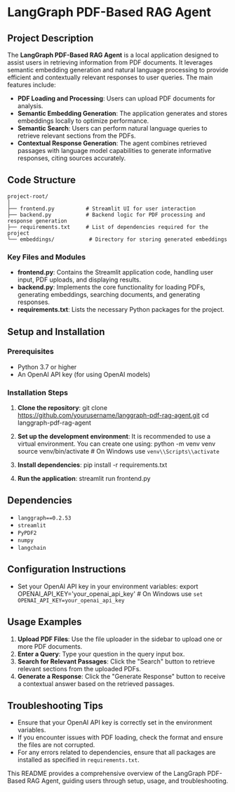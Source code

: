 # LangGraph PDF-Based RAG Agent

## Project Description
The **LangGraph PDF-Based RAG Agent** is a local application designed to assist users in retrieving information from PDF documents. It leverages semantic embedding generation and natural language processing to provide efficient and contextually relevant responses to user queries. The main features include:

- **PDF Loading and Processing**: Users can upload PDF documents for analysis.
- **Semantic Embedding Generation**: The application generates and stores embeddings locally to optimize performance.
- **Semantic Search**: Users can perform natural language queries to retrieve relevant sections from the PDFs.
- **Contextual Response Generation**: The agent combines retrieved passages with language model capabilities to generate informative responses, citing sources accurately.

## Code Structure

```
project-root/
│
├── frontend.py          # Streamlit UI for user interaction
├── backend.py           # Backend logic for PDF processing and response generation
├── requirements.txt     # List of dependencies required for the project
└── embeddings/           # Directory for storing generated embeddings

```

### Key Files and Modules
- **frontend.py**: Contains the Streamlit application code, handling user input, PDF uploads, and displaying results.
- **backend.py**: Implements the core functionality for loading PDFs, generating embeddings, searching documents, and generating responses.
- **requirements.txt**: Lists the necessary Python packages for the project.

## Setup and Installation

### Prerequisites
- Python 3.7 or higher
- An OpenAI API key (for using OpenAI models)

### Installation Steps
1. **Clone the repository**:
   <bash>
   git clone https://github.com/yourusername/langgraph-pdf-rag-agent.git
   cd langgraph-pdf-rag-agent
   </bash>

2. **Set up the development environment**:
   It is recommended to use a virtual environment. You can create one using:
   <bash>
   python -m venv venv
   source venv/bin/activate  # On Windows use `venv\\Scripts\\activate`
   </bash>

3. **Install dependencies**:
   <bash>
   pip install -r requirements.txt
   </bash>

4. **Run the application**:
   <bash>
   streamlit run frontend.py
   </bash>

## Dependencies
- `langgraph==0.2.53`
- `streamlit`
- `PyPDF2`
- `numpy`
- `langchain`

## Configuration Instructions
- Set your OpenAI API key in your environment variables:
  <bash>
  export OPENAI_API_KEY=\'your_openai_api_key\'  # On Windows use `set OPENAI_API_KEY=your_openai_api_key`
  </bash>

## Usage Examples
1. **Upload PDF Files**: Use the file uploader in the sidebar to upload one or more PDF documents.
2. **Enter a Query**: Type your question in the query input box.
3. **Search for Relevant Passages**: Click the "Search" button to retrieve relevant sections from the uploaded PDFs.
4. **Generate a Response**: Click the "Generate Response" button to receive a contextual answer based on the retrieved passages.

## Troubleshooting Tips
- Ensure that your OpenAI API key is correctly set in the environment variables.
- If you encounter issues with PDF loading, check the format and ensure the files are not corrupted.
- For any errors related to dependencies, ensure that all packages are installed as specified in `requirements.txt`.

This README provides a comprehensive overview of the LangGraph PDF-Based RAG Agent, guiding users through setup, usage, and troubleshooting.